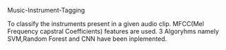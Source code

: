 Music-Instrument-Tagging

To classify the instruments present in a given audio clip.
MFCC(Mel Frequency capstral Coefficients) features are used.
3 Algoryhms namely SVM,Random Forest and CNN have been inplemented.
